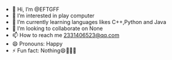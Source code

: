 - 👋 Hi, I’m @EFTGFF
- 👀 I’m interested in play computer
- 🌱 I’m currently learning languages likes C++,Python and Java
- 💞️ I’m looking to collaborate on None
- 📫 How to reach me 2331406523@qq.com
- 😄 Pronouns: Happy
- ⚡ Fun fact: Nothing😄👋👀✨

<!---
EFTGFF/EFTGFF is a ✨ special ✨ repository because its `README.md` (this file) appears on your GitHub profile.
You can click the Preview link to take a look at your changes.
--->
